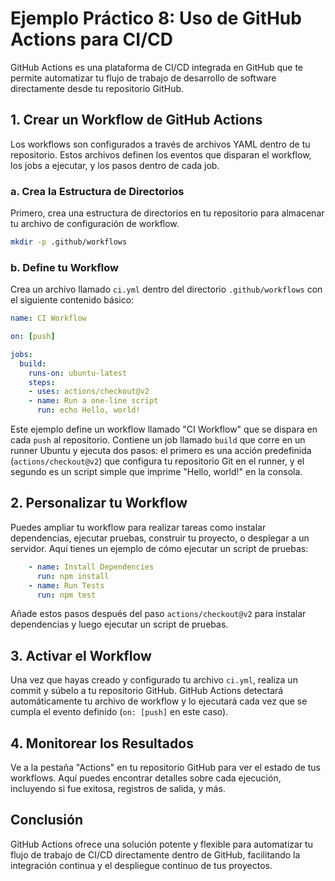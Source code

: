 # Ejemplo Práctico 8: Uso de GitHub Actions para CI/CD  

GitHub Actions es una plataforma de CI/CD integrada en GitHub que te permite automatizar tu flujo de trabajo de desarrollo de software directamente desde tu repositorio GitHub.

## 1. Crear un Workflow de GitHub Actions

Los workflows son configurados a través de archivos YAML dentro de tu repositorio. Estos archivos definen los eventos que disparan el workflow, los jobs a ejecutar, y los pasos dentro de cada job.

### a. Crea la Estructura de Directorios

Primero, crea una estructura de directorios en tu repositorio para almacenar tu archivo de configuración de workflow.

```bash
mkdir -p .github/workflows
```

### b. Define tu Workflow

Crea un archivo llamado `ci.yml` dentro del directorio `.github/workflows` con el siguiente contenido básico:

```yml
name: CI Workflow

on: [push]

jobs:
  build:
    runs-on: ubuntu-latest
    steps:
    - uses: actions/checkout@v2
    - name: Run a one-line script
      run: echo Hello, world!
```

Este ejemplo define un workflow llamado "CI Workflow" que se dispara en cada `push` al repositorio. Contiene un job llamado `build` que corre en un runner Ubuntu y ejecuta dos pasos: el primero es una acción predefinida (`actions/checkout@v2`) que configura tu repositorio Git en el runner, y el segundo es un script simple que imprime "Hello, world!" en la consola.

## 2. Personalizar tu Workflow

Puedes ampliar tu workflow para realizar tareas como instalar dependencias, ejecutar pruebas, construir tu proyecto, o desplegar a un servidor. Aquí tienes un ejemplo de cómo ejecutar un script de pruebas:

```yml
    - name: Install Dependencies
      run: npm install
    - name: Run Tests
      run: npm test
```

Añade estos pasos después del paso `actions/checkout@v2` para instalar dependencias y luego ejecutar un script de pruebas.

## 3. Activar el Workflow

Una vez que hayas creado y configurado tu archivo `ci.yml`, realiza un commit y súbelo a tu repositorio GitHub. GitHub Actions detectará automáticamente tu archivo de workflow y lo ejecutará cada vez que se cumpla el evento definido (`on: [push]` en este caso).

## 4. Monitorear los Resultados

Ve a la pestaña "Actions" en tu repositorio GitHub para ver el estado de tus workflows. Aquí puedes encontrar detalles sobre cada ejecución, incluyendo si fue exitosa, registros de salida, y más.

## Conclusión

GitHub Actions ofrece una solución potente y flexible para automatizar tu flujo de trabajo de CI/CD directamente dentro de GitHub, facilitando la integración continua y el despliegue continuo de tus proyectos.
